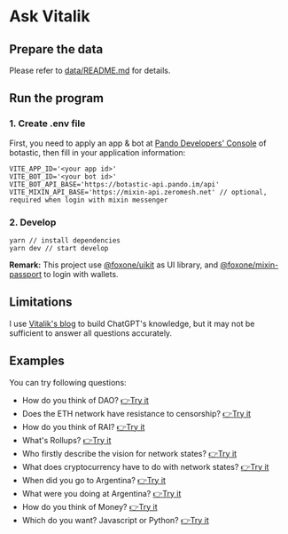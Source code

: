 # Ask Vitalik

## Prepare the data

Please refer to [data/README.md](data/README.md) for details.

## Run the program

### 1. Create .env file

First, you need to apply an app & bot at [Pando Developers' Console](https://developers.pando.im/console/botastic/) of botastic, then fill in your application information:

```
VITE_APP_ID='<your app id>'
VITE_BOT_ID='<your bot id>'
VITE_BOT_API_BASE='https://botastic-api.pando.im/api'
VITE_MIXIN_API_BASE='https://mixin-api.zeromesh.net' // optional, required when login with mixin messenger
```

### 2. Develop

```
yarn // install dependencies
yarn dev // start develop
```

**Remark:** This project use [@foxone/uikit](https://github.com/fox-one/uikit-next) as UI library, and [@foxone/mixin-passport](https://www.npmjs.com/package/@foxone/mixin-passport) to login with wallets.

## Limitations

I use [Vitalik's blog](https://vitalik.ca/) to build ChatGPT's knowledge, but it may not be sufficient to answer all questions accurately.

## Examples

You can try following questions:

- How do you think of DAO?  [👉Try it](https://ask-vitalik.xingchi.dev/?q=How%20do%20you%20think%20of%20DAO%3F)
- Does the ETH network have resistance to censorship? [👉Try it](https://ask-vitalik.xingchi.dev/?q=Does%20the%20ETH%20network%20have%20resistance%20to%20censorship%3F)
- How do you think of RAI? [👉Try it](https://ask-vitalik.xingchi.dev/?q=How%20do%20you%20think%20of%20RAI%3F)
- What's Rollups? [👉Try it](https://ask-vitalik.xingchi.dev/?q=What's%20Rollups%3F)
- Who firstly describe the vision for network states? [👉Try it](https://ask-vitalik.xingchi.dev/?q=Who%20firstly%20describe%20the%20vision%20for%20network%20states%3F)
- What does cryptocurrency have to do with network states? [👉Try it](https://ask-vitalik.xingchi.dev/?q=What%20does%20cryptocurrency%20have%20to%20do%20with%20network%20states%3F)
- When did you go to Argentina? [👉Try it](https://ask-vitalik.xingchi.dev/?q=When%20did%20you%20go%20to%20Argentina%3F)
- What were you doing at Argentina? [👉Try it](https://ask-vitalik.xingchi.dev/?q=What%20were%20you%20doing%20at%20Argentina%3F%20)
- How do you think of Money? [👉Try it](https://ask-vitalik.xingchi.dev/?q=How%20do%20you%20think%20of%20Money%3F)
- Which do you want? Javascript or Python? [👉Try it](https://ask-vitalik.xingchi.dev/?q=Which%20do%20you%20want%3F%20Javascript%20or%20Python%3F)
